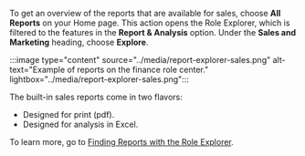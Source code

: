 To get an overview of the reports that are available for sales, choose **All Reports** on your Home page. This action opens the Role Explorer, which is filtered to the features in the **Report & Analysis** option. Under the **Sales and Marketing** heading, choose **Explore**.

:::image type="content" source="../media/report-explorer-sales.png" alt-text="Example of reports on the finance role center." lightbox="../media/report-explorer-sales.png":::

The built-in sales reports come in two flavors:

- Designed for print (pdf).
- Designed for analysis in Excel.

To learn more, go to [Finding Reports with the Role Explorer](../ui-role-explorer.md).